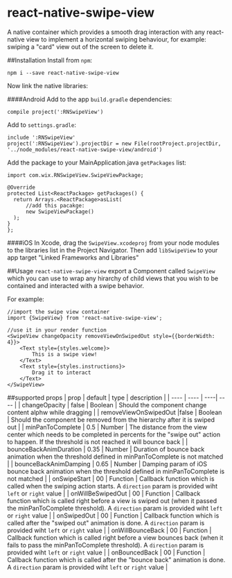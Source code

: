 # react-native-swipe-view
A native container which provides a smooth drag interaction with any react-native view to implement a horizontal swiping behaviour, for example: swiping a "card" view out of the screen to delete it.

##Installation
Install from `npm`:

`npm i --save react-native-swipe-view`

Now link the native libraries:

####Android
Add to the app `build.gradle` dependencies:

```
compile project(':RNSwipeView')
```

Add to `settings.gradle`:

```
include ':RNSwipeView'
project(':RNSwipeView').projectDir = new File(rootProject.projectDir, '../node_modules/react-native-swipe-view/android')
```

Add the package to your MainApplication.java `getPackages` list:

```
import com.wix.RNSwipeView.SwipeViewPackage;

@Override
protected List<ReactPackage> getPackages() {
  return Arrays.<ReactPackage>asList(
      //add this pacakge:
      new SwipeViewPackage()
  );
}
};
```

####iOS
In Xcode, drag the `SwipeView.xcodeproj` from your node modules to the libraries list in the Project Navigator. Then add `libSwipeView` to your app target "Linked Frameworks and Libraries"

##Usage
`react-native-swipe-view` export a Component called `SwipeView` which you can use to wrap any hirarchy of child views that you wish to be contained and interacted with a swipe behavior.

For example:

```
//import the swipe view container
import {SwipeView} from 'react-native-swipe-view';

//use it in your render function
<SwipeView changeOpacity removeViewOnSwipedOut style={{borderWidth: 4}}>
	<Text style={styles.welcome}>
		This is a swipe view!
	</Text>
	<Text style={styles.instructions}>
		Drag it to interact
	</Text>
</SwipeView>
```

##supported props
| prop | default | type | description |
| ---- | ---- | ----| ---- |
| changeOpacity | false | Boolean | Should the component change content alphw while dragging |
| removeViewOnSwipedOut |false | Boolean | Should the component be removed from the hierarchy after it is swiped out |
| minPanToComplete | 0.5 | Number | The distance from the view center which needs to be completed in percents for the "swipe out" action to happen. If the threshold is not reached it will bounce back |
| bounceBackAnimDuration | 0.35 | Number | Duration of bounce back animation when the threshold defined in minPanToComplete is not matched |
| bounceBackAnimDamping | 0.65 | Number | Damping param of iOS bounce back animation when the threshold defined in minPanToComplete is not matched |
| onSwipeStart | 00 | Function | Callback function which is called when the swiping action starts. A `direction` param is provided wiht `left` or `right` value  |
| onWillBeSwipedOut | 00 | Function | Callback function which is called right before a view is swiped out (when it passed the minPanToComplete threshold). A `direction` param is provided wiht `left` or `right` value |
| onSwipedOut | 00 | Function | Callback function which is called after the "swiped out" animation is done. A `direction` param is provided wiht `left` or `right` value |
| onWillBounceBack | 00 | Function | Callback function which is called right before a view bounces back (when it fails to pass the minPanToComplete threshold). A `direction` param is provided wiht `left` or `right` value |
| onBouncedBack | 00 | Function | Callback function which is called after the "bounce back" animation is done. A `direction` param is provided wiht `left` or `right` value |
